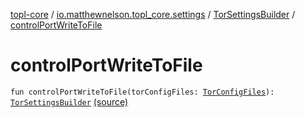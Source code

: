 [topl-core](../../index.md) / [io.matthewnelson.topl_core.settings](../index.md) / [TorSettingsBuilder](index.md) / [controlPortWriteToFile](./control-port-write-to-file.md)

# controlPortWriteToFile

`fun controlPortWriteToFile(torConfigFiles: `[`TorConfigFiles`](http://FIX_DOKKA_LINKS/topl-core-base/io.matthewnelson.topl_core_base/-tor-config-files/index.md)`): `[`TorSettingsBuilder`](index.md) [(source)](https://github.com/05nelsonm/TorOnionProxyLibrary-Android/blob/master/topl-core/src/main/java/io/matthewnelson/topl_core/settings/TorSettingsBuilder.kt#L240)